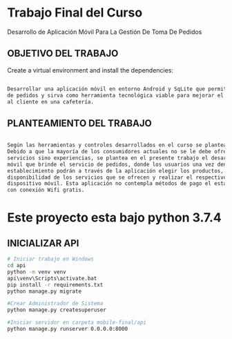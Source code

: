 # Trabajo Final del Curso

Desarrollo de Aplicación Móvil Para La Gestión De Toma De Pedidos

## OBJETIVO DEL TRABAJO

Create a virtual environment and install the dependencies:
```sh

Desarrollar una aplicación móvil en entorno Android y SqLite que permita la gestión de toma
de pedidos y sirva como herramienta tecnológica viable para mejorar el proceso de atención 
al cliente en una cafetería.

```

## PLANTEAMIENTO DEL TRABAJO

```sh

Según las herramientas y controles desarrollados en el curso se plantea el siguiente caso: 
Debido a que la mayoría de los consumidores actuales no se le debe ofrecer productos o 
servicios sino experiencias, se plantea en el presente trabajo el desarrollo de una aplicación 
móvil que brinde el servicio de pedidos, donde los usuarios una vez dentro del
establecimiento podrán a través de la aplicación elegir los productos, ver los precios, la 
disponibilidad de los servicios que se ofrecen y realizar el respectivo pedido por medio de su 
dispositivo móvil. Esta aplicación no contempla métodos de pago el establecimiento cuenta 
con conexión Wifi gratis.

```

# Este proyecto esta bajo python 3.7.4

## INICIALIZAR API
```sh
# Iniciar trabajo en Windows
cd api
python -m venv venv
api\venv\Scripts\activate.bat
pip install -r requirements.txt
python manage.py migrate

#Crear Administrador de Sistema
python manage.py createsuperuser

#Iniciar servidor en carpeta mobile-final/api
python manage.py runserver 0.0.0.0:8000


```